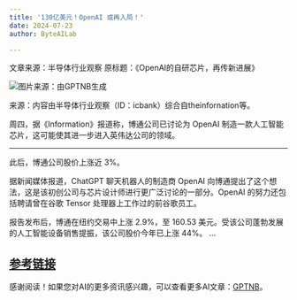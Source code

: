 ```yaml
---
title: '130亿美元！OpenAI 或再入局！'
date: 2024-07-23
author: ByteAILab

---
```


文章来源：半导体行业观察
原标题：《OpenAI的自研芯片，再传新进展》

![图片来源：由GPTNB生成](http://www.jesonc.com/upload/3B33CB85B496C0CB6FBA4C2BD79320AD/1721373883481/lrRXwZR-Bs10TIkMBewaQC7-UOWP.png)

来源：内容由半导体行业观察（ID：icbank）综合自theinfornation等。

周四，据《Information》报道称，博通公司已讨论为 OpenAI 制造一款人工智能芯片，这可能使其进一步进入英伟达公司的领域。

---
此后，博通公司股价上涨近 3%。

据新闻媒体报道，ChatGPT 聊天机器人的制造商 OpenAI 向博通提出了这个想法，这是该初创公司与芯片设计师进行更广泛讨论的一部分。OpenAI 的努力还包括聘请曾在谷歌 Tensor 处理器上工作过的前谷歌员工。

报告发布后，博通在纽约交易中上涨 2.9%，至 160.53 美元。受该公司蓬勃发展的人工智能设备销售提振，该公司股价今年已上涨 44%。
...

[参考链接](https://finance.yahoo.com/news/broadcom-gains-report-discussing-chip-201050180.html)
---
感谢阅读！如果您对AI的更多资讯感兴趣，可以查看更多AI文章：[GPTNB](https://gptnb.com)。